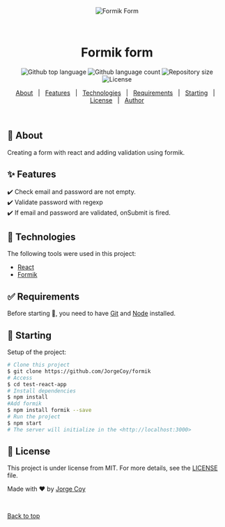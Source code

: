 <div align="center" id="top"> 
  <img src="./.github/app.gif" alt="Formik Form" />

  &#xa0;

  <!-- <a href="https://testreactapp.netlify.app">Demo</a> -->
</div>

<h1 align="center">Formik form</h1>

<p align="center">
  <img alt="Github top language" src="https://img.shields.io/github/languages/top/JorgeCoy/formik?color=56BEB8">

  <img alt="Github language count" src="https://img.shields.io/github/languages/count/JorgeCoy/formik?color=56BEB8">

  <img alt="Repository size" src="https://img.shields.io/github/repo-size/JorgeCoy/formik?color=56BEB8">

  <img alt="License" src="https://img.shields.io/github/license/JorgeCoy/formik?color=56BEB8">

  <!-- <img alt="Github issues" src="https://img.shields.io/github/issues/{JorgeCoy}/test-react-app?color=56BEB8" /> -->

  <!-- <img alt="Github forks" src="https://img.shields.io/github/forks/{JorgeCoy}/test-react-app?color=56BEB8" /> -->

  <!-- <img alt="Github stars" src="https://img.shields.io/github/stars/{JorgeCoy}/test-react-app?color=56BEB8" /> -->
</p>

<!-- Status -->

<!-- <h4 align="center"> 
	🚧  Test React App 🚀 Under construction...  🚧
</h4> 
<hr> -->

<p align="center">
  <a href="#dart-about">About</a> &#xa0; | &#xa0; 
  <a href="#sparkles-features">Features</a> &#xa0; | &#xa0;
  <a href="#rocket-technologies">Technologies</a> &#xa0; | &#xa0;
  <a href="#white_check_mark-requirements">Requirements</a> &#xa0; | &#xa0;
  <a href="#checkered_flag-starting">Starting</a> &#xa0; | &#xa0;
  <a href="#memo-license">License</a> &#xa0; | &#xa0;
  <a href="https://github.com/{JorgeCoy}" target="_blank">Author</a>
</p>

<br>

## :dart: About ##

Creating a form with react and adding validation using formik.


## :sparkles: Features ##

:heavy_check_mark: Check email and password are not empty. \
:heavy_check_mark: Validate password with regexp\
:heavy_check_mark: If email and password are validated, onSubmit is fired.

## :rocket: Technologies ##

The following tools were used in this project:

- [React](https://reactjs.org/)
- [Formik](https://formik.org/)


## :white_check_mark: Requirements ##

Before starting :checkered_flag:, you need to have [Git](https://git-scm.com) and [Node](https://nodejs.org/en/) installed.

## :checkered_flag: Starting ##

Setup of the project:

```bash
# Clone this project
$ git clone https://github.com/JorgeCoy/formik
# Access
$ cd test-react-app
# Install dependencies
$ npm install
#Add formik
$ npm install formik --save
# Run the project
$ npm start
# The server will initialize in the <http://localhost:3000>
```

## :memo: License ##

This project is under license from MIT. For more details, see the [LICENSE](LICENSE.md) file.


Made with :heart: by <a href="https://github.com/JorgeCoy" target="_blank">Jorge Coy</a>

&#xa0;

<a href="#top">Back to top</a>
